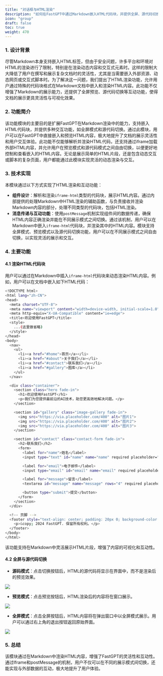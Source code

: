 ```yaml
---
title: "对话框与HTML渲染"
description: "如何在FastGPT中通过Markdown嵌入HTML代码块，并提供全屏、源代码切换等交互功能"
icon: "group"
draft: false
toc: true
weight: 470
---
```


### 1. **设计背景**

尽管Markdown本身支持嵌入HTML标签，但由于安全问题，许多平台和环境对HTML的渲染进行了限制，特别是在渲染动态内容和交互式元素时。这样的限制大大降低了用户在撰写和展示复杂文档时的灵活性，尤其是当需要嵌入外部资源、动态网页或交互式脚本时。为了解决这一问题，我们提出了HTML渲染功能，允许用户通过特殊的代码块格式在Markdown文档中嵌入和渲染HTML内容。此功能不仅增强了Markdown的展示能力，还提供了全屏预览、源代码切换等互动功能，使得文档的展示更具灵活性与可视化效果。

### 2. 功能简介

该功能模块的主要目的是扩展FastGPT在Markdown渲染中的能力，支持嵌入HTML代码块，并提供多种交互功能，如全屏模式和源代码切换。通过此模块，用户可以在FastGPT中直接嵌入和预览HTML内容，极大地提升了文档的展示灵活性和用户交互体验。此功能不仅能够解析并渲染HTML代码，还支持通过iframe加载外部HTML内容，并允许用户在预览模式和源代码模式之间自由切换，以便更好地控制和查看嵌入的HTML内容。无论是展示简单的HTML片段，还是包含动态交互或脚本的复杂页面，用户都能通过此模块实现灵活的动态渲染与交互。

### 3. 技术实现

本模块通过以下方式实现了HTML渲染和互动功能：

- **组件设计**：解析和渲染`iframe-html`类型的代码块，展示HTML内容。通过内部提供的处理Markdown中HTML渲染的辅助函数，与负责接收并渲染Markdown内容的部分，处理不同类型的代码块，包括HTML渲染。
- **消息传递与互动功能**：使用`postMessage`机制实现组件间的数据传递，确保HTML内容正确渲染并能在不同展示模式之间切换。通过该机制，用户可以在Markdown中嵌入`iframe-html`代码块，并渲染其中的HTML内容。模块支持全屏模式、预览模式以及源代码切换功能，用户可以在不同展示模式之间自由切换，以实现灵活的展示和交互。

### 4. 主要功能

#### 4.1 渲染HTML代码块

用户可以通过在Markdown中插入`iframe-html`代码块来动态渲染HTML内容。例如，用户可以在文档中嵌入如下HTML代码：

```Bash
<!DOCTYPE html>
<html lang="zh-CN">
<head>
  <meta charset="UTF-8">
  <meta name="viewport" content="width=device-width, initial-scale=1.0">
  <meta http-equiv="X-UA-Compatible" content="ie=edge">
  <title>欢迎使用FastGPT</title>
  <style>
    ...(这里做省略)
  </style>
</head>
<body>
  <nav>
    <ul>
      <li><a href="#home">首页</a></li>
      <li><a href="#about">关于我们</a></li>
      <li><a href="#contact">联系我们</a></li>
      <li><a href="#gallery">图库</a></li>
    </ul>
  </nav>

  <div class="container">
    <section class="hero fade-in">
      <h1>欢迎使用FastGPT</h1>
      <p>我们为您提供最前沿的AI技术，助您更高效地解决问题。</p>
    </section>

    <section id="gallery" class="image-gallery fade-in">
      <img src="https://via.placeholder.com/400" alt="图片1">
      <img src="https://via.placeholder.com/400" alt="图片2">
      <img src="https://via.placeholder.com/400" alt="图片3">
    </section>

    <section id="contact" class="contact-form fade-in">
      <h2>联系我们</h2>
      <form>
        <label for="name">姓名</label>
        <input type="text" id="name" name="name" required placeholder="请输入您的姓名">

        <label for="email">电子邮件</label>
        <input type="email" id="email" name="email" required placeholder="请输入您的电子邮件">

        <label for="message">留言</label>
        <textarea id="message" name="message" rows="4" required placeholder="请输入您的留言"></textarea>

        <button type="submit">提交</button>
      </form>
    </section>
  </div>

  <!-- 页脚 -->
  <footer style="text-align: center; padding: 20px 0; background-color: #2c3e50; color: white;">
    <p>&copy; 2024 FastGPT. 保留所有权利。</p>
  </footer>
</body>
</html>
```

该功能支持在Markdown中灵活展示HTML片段，增强了内容的可视化和互动性。

#### 4.2 全屏与源代码切换

- **源码模式**：点击切换按钮后，HTML的源代码将显示在界面中，而不是渲染后的预览效果。

![](/imgs/htmlRendering1.png)

- **预览模式**：点击预览按钮后，HTML渲染后的内容将在窗口展示。

![](/imgs/htmlRendering2.png)

- **全屏模式**：点击全屏按钮后，HTML内容将在弹出窗口中以全屏模式展示。用户可以通过右上角的退出按钮返回原始界面。

![](/imgs/htmlRendering3.png)

### 5. 总结

该模块通过在Markdown中渲染HTML内容，增强了FastGPT的灵活性和互动性。通过Iframe和postMessage的机制，用户不仅可以在不同的展示模式间切换，还能实现与外部数据的互动，极大地提升了用户体验。